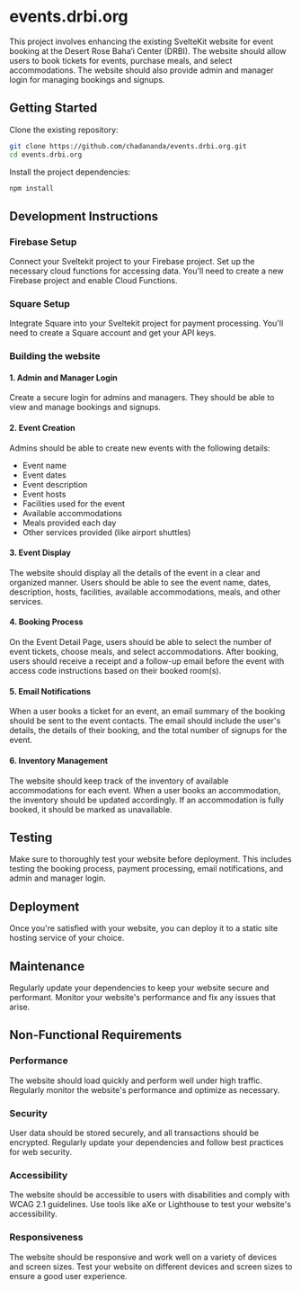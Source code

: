 # events.drbi.org

This project involves enhancing the existing SvelteKit website for event booking at the Desert Rose Baha’i Center (DRBI). The website should allow users to book tickets for events, purchase meals, and select accommodations. The website should also provide admin and manager login for managing bookings and signups.

## Getting Started

Clone the existing repository:

```bash
git clone https://github.com/chadananda/events.drbi.org.git
cd events.drbi.org
```

Install the project dependencies:

```bash
npm install
```

## Development Instructions

### Firebase Setup

Connect your Sveltekit project to your Firebase project. Set up the necessary cloud functions for accessing data. You'll need to create a new Firebase project and enable Cloud Functions.

### Square Setup

Integrate Square into your Sveltekit project for payment processing. You'll need to create a Square account and get your API keys.

### Building the website

#### 1. Admin and Manager Login

Create a secure login for admins and managers. They should be able to view and manage bookings and signups.

#### 2. Event Creation

Admins should be able to create new events with the following details:

- Event name
- Event dates
- Event description
- Event hosts
- Facilities used for the event
- Available accommodations
- Meals provided each day
- Other services provided (like airport shuttles)

#### 3. Event Display

The website should display all the details of the event in a clear and organized manner. Users should be able to see the event name, dates, description, hosts, facilities, available accommodations, meals, and other services.

#### 4. Booking Process

On the Event Detail Page, users should be able to select the number of event tickets, choose meals, and select accommodations. After booking, users should receive a receipt and a follow-up email before the event with access code instructions based on their booked room(s).

#### 5. Email Notifications

When a user books a ticket for an event, an email summary of the booking should be sent to the event contacts. The email should include the user's details, the details of their booking, and the total number of signups for the event.

#### 6. Inventory Management

The website should keep track of the inventory of available accommodations for each event. When a user books an accommodation, the inventory should be updated accordingly. If an accommodation is fully booked, it should be marked as unavailable.

## Testing

Make sure to thoroughly test your website before deployment. This includes testing the booking process, payment processing, email notifications, and admin and manager login.

## Deployment

Once you're satisfied with your website, you can deploy it to a static site hosting service of your choice.

## Maintenance

Regularly update your dependencies to keep your website secure and performant. Monitor your website's performance and fix any issues that arise.

## Non-Functional Requirements

### Performance

The website should load quickly and perform well under high traffic. Regularly monitor the website's performance and optimize as necessary.

### Security

User data should be stored securely, and all transactions should be encrypted. Regularly update your dependencies and follow best practices for web security.

### Accessibility

The website should be accessible to users with disabilities and comply with WCAG 2.1 guidelines. Use tools like aXe or Lighthouse to test your website's accessibility.

### Responsiveness

The website should be responsive and work well on a variety of devices and screen sizes. Test your website on different devices and screen sizes to ensure a good user experience.
